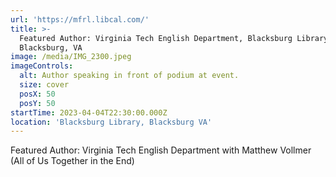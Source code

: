 ```yaml
---
url: 'https://mfrl.libcal.com/'
title: >-
  Featured Author: Virginia Tech English Department, Blacksburg Library,
  Blacksburg, VA
image: /media/IMG_2300.jpeg
imageControls:
  alt: Author speaking in front of podium at event.
  size: cover
  posX: 50
  posY: 50
startTime: 2023-04-04T22:30:00.000Z
location: 'Blacksburg Library, Blacksburg VA'
---
```


Featured Author: Virginia Tech English Department with Matthew Vollmer (All of Us Together in the End)
